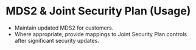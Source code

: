# MDS2 & Joint Security Plan (Usage)

- Maintain updated MDS2 for customers.
- Where appropriate, provide mappings to Joint Security Plan controls after significant security updates.
